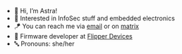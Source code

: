 - 💜 Hi, I’m Astra!
- 👾 Interested in InfoSec stuff and embedded electronics
- 🪁 You can reach me via [email](mailto:me@astrra.space) or on [matrix](https://matrix.to/#/@astrra:omg.lol)
- 🐬 Firmware developer at [Flipper Devices](https://flipperdevices.com)
- 🔤 Pronouns: she/her
